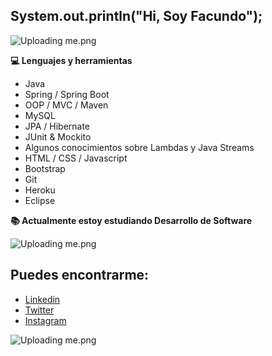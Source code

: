 ## System.out.println("Hi, Soy Facundo");

![Uploading me.png](https://camo.githubusercontent.com/0ad7032460e8632bff50352642d94dbd78eea3df37c0be0cbd0582a5c987938b/68747470733a2f2f796174612d617069782d61396361656136362d616437382d343235662d616130382d6532393235353865626236352e6c73732e6c6f6361776562636f72702e636f6d2e62722f62376337646266663338616534663431396339346365386432323534623964392e706e67)


**💻 Lenguajes y herramientas**
- Java
- Spring / Spring Boot
- OOP / MVC / Maven
- MySQL
- JPA / Hibernate
- JUnit & Mockito
- Algunos conocimientos sobre Lambdas y Java Streams
- HTML / CSS / Javascript
- Bootstrap
- Git
- Heroku
- Eclipse

**📚 Actualmente estoy estudiando Desarrollo de Software**

![Uploading me.png](https://camo.githubusercontent.com/0ad7032460e8632bff50352642d94dbd78eea3df37c0be0cbd0582a5c987938b/68747470733a2f2f796174612d617069782d61396361656136362d616437382d343235662d616130382d6532393235353865626236352e6c73732e6c6f6361776562636f72702e636f6d2e62722f62376337646266663338616534663431396339346365386432323534623964392e706e67)

## Puedes encontrarme:
- [Linkedin](https://www.linkedin.com/in/facundo-moraless/)
- [Twitter](https://twitter.com/mfacundo_)
- [Instagram](https://www.instagram.com/m.facundo_/)

![Uploading me.png](https://camo.githubusercontent.com/0ad7032460e8632bff50352642d94dbd78eea3df37c0be0cbd0582a5c987938b/68747470733a2f2f796174612d617069782d61396361656136362d616437382d343235662d616130382d6532393235353865626236352e6c73732e6c6f6361776562636f72702e636f6d2e62722f62376337646266663338616534663431396339346365386432323534623964392e706e67)
